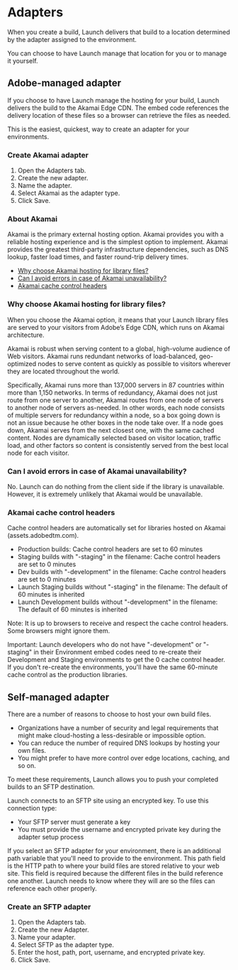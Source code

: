 # Adapters

When you create a build, Launch delivers that build to a location determined by the adapter assigned to the environment.

You can choose to have Launch manage that location for you or to manage it yourself.

## Adobe-managed adapter

If you choose to have Launch manage the hosting for your build, Launch delivers the build to the Akamai Edge CDN. The embed code references the delivery location of these files so a browser can retrieve the files as needed.

This is the easiest, quickest, way to create an adapter for your environments.

### Create Akamai adapter

1.  Open the Adapters tab.
2.  Create the new adapter.
3.  Name the adapter.
4.  Select Akamai as the adapter type.
5.  Click Save.

### About Akamai

Akamai is the primary external hosting option. Akamai provides you with a reliable hosting experience and is the simplest option to implement. Akamai provides the greatest third-party infrastructure dependencies, such as DNS lookup, faster load times, and faster round-trip delivery times.

*   [Why choose Akamai hosting for library files?](#why-choose-akamai-hosting-for-library-files)
*   [Can I avoid errors in case of Akamai unavailability?](#can-i-avoid-errors-in-case-of-akamai-unavailability)
*   [Akamai cache control headers](#akamai-cache-control-headers)

### Why choose Akamai hosting for library files?

When you choose the Akamai option, it means that your Launch library files are served to your visitors from Adobe’s Edge CDN, which runs on Akamai architecture.

Akamai is robust when serving content to a global, high-volume audience of Web visitors. Akamai runs redundant networks of load-balanced, geo-optimized nodes to serve content as quickly as possible to visitors wherever they are located throughout the world.

Specifically, Akamai runs more than 137,000 servers in 87 countries within more than 1,150 networks. In terms of redundancy, Akamai does not just route from one server to another, Akamai routes from one node of servers to another node of servers as-needed. In other words, each node consists of multiple servers for redundancy within a node, so a box going down is not an issue because he other boxes in the node take over. If a node goes down, Akamai serves from the next closest one, with the same cached content. Nodes are dynamically selected based on visitor location, traffic load, and other factors so content is consistently served from the best local node for each visitor.

### Can I avoid errors in case of Akamai unavailability?

No. Launch can do nothing from the client side if the library is unavailable. However, it is extremely unlikely that Akamai would be unavailable.

### Akamai cache control headers

Cache control headers are automatically set for libraries hosted on Akamai (assets.adobedtm.com).

*   Production builds: Cache control headers are set to 60 minutes
*   Staging builds with "-staging" in the filename: Cache control headers are set to 0 minutes
*   Dev builds with "-development" in the filename: Cache control headers are set to 0 minutes
*   Launch Staging builds without "-staging" in the filename: The default of 60 minutes is inherited
*   Launch Development builds without "-development" in the filename: The default of 60 minutes is inherited

Note: It is up to browsers to receive and respect the cache control headers. Some browsers might ignore them.

Important: Launch developers who do not have "-development" or "-staging" in their Environment embed codes need to re-create their Development and Staging environments to get the 0 cache control header. If you don't re-create the environments, you'll have the same 60-minute cache control as the production libraries.

## Self-managed adapter

There are a number of reasons to choose to host your own build files.

*   Organizations have a number of security and legal requirements that might make cloud-hosting a less-desirable or impossible option.
*   You can reduce the number of required DNS lookups by hosting your own files.
*   You might prefer to have more control over edge locations, caching, and so on.

To meet these requirements, Launch allows you to push your completed builds to an SFTP destination.

Launch connects to an SFTP site using an encrypted key. To use this connection type:

*   Your SFTP server must generate a key
*   You must provide the username and encrypted private key during the adapter setup process

If you select an SFTP adapter for your environment, there is an additional path variable that you'll need to provide to the environment. This path field is the HTTP path to where your build files are stored relative to your web site. This field is required because the different files in the build reference one another. Launch needs to know where they will are so the files can reference each other properly.

### Create an SFTP adapter

1.  Open the Adapters tab.
2.  Create the new Adapter.
3.  Name your adapter.
4.  Select SFTP as the adapter type.
5.  Enter the host, path, port, username, and encrypted private key.
6.  Click Save.



